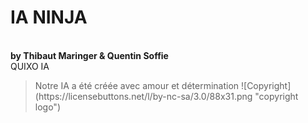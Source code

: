 # IA NINJA 
<br/>**by Thibaut Maringer & Quentin Soffie**
<br/>QUIXO IA 
<blockquote>Notre IA a été créée avec amour et détermination
![Copyright](https://licensebuttons.net/l/by-nc-sa/3.0/88x31.png "copyright logo")